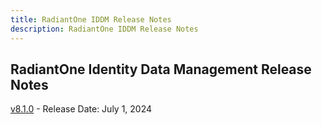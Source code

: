 ```yaml
---
title: RadiantOne IDDM Release Notes
description: RadiantOne IDDM Release Notes
---
```


## RadiantOne Identity Data Management Release Notes

[v8.1.0](iddm-8-1-0.md) - Release Date: July 1, 2024
